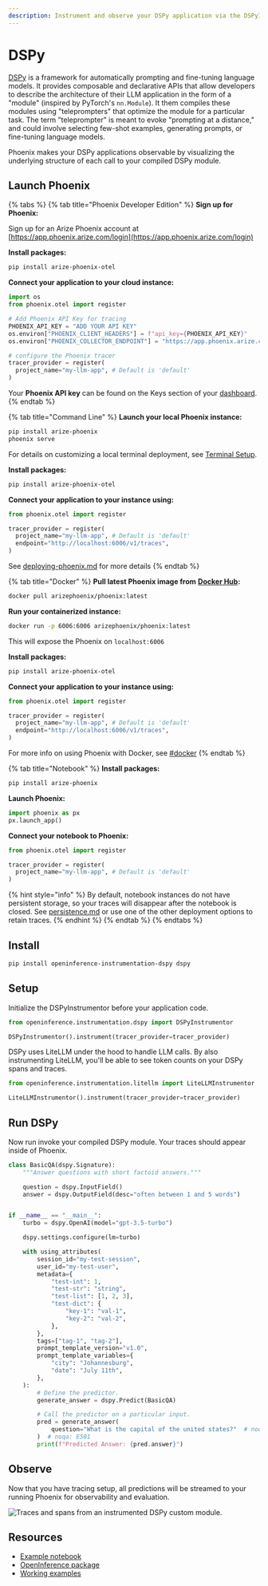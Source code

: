 ```yaml
---
description: Instrument and observe your DSPy application via the DSPyInstrumentor
---
```


# DSPy

[DSPy](https://github.com/stanfordnlp/dspy) is a framework for automatically prompting and fine-tuning language models. It provides composable and declarative APIs that allow developers to describe the architecture of their LLM application in the form of a "module" (inspired by PyTorch's `nn.Module`). It them compiles these modules using "teleprompters" that optimize the module for a particular task. The term "teleprompter" is meant to evoke "prompting at a distance," and could involve selecting few-shot examples, generating prompts, or fine-tuning language models.

Phoenix makes your DSPy applications observable by visualizing the underlying structure of each call to your compiled DSPy module.

## Launch Phoenix

{% tabs %}
{% tab title="Phoenix Developer Edition" %}
**Sign up for Phoenix:**

Sign up for an Arize Phoenix account at [https://app.phoenix.arize.com/login](https://app.phoenix.arize.com/login)

**Install packages:**

```bash
pip install arize-phoenix-otel
```

**Connect your application to your cloud instance:**

```python
import os
from phoenix.otel import register

# Add Phoenix API Key for tracing
PHOENIX_API_KEY = "ADD YOUR API KEY"
os.environ["PHOENIX_CLIENT_HEADERS"] = f"api_key={PHOENIX_API_KEY}"
os.environ["PHOENIX_COLLECTOR_ENDPOINT"] = "https://app.phoenix.arize.com"

# configure the Phoenix tracer
tracer_provider = register(
  project_name="my-llm-app", # Default is 'default'
) 
```

Your **Phoenix API key** can be found on the Keys section of your [dashboard](https://app.phoenix.arize.com).
{% endtab %}

{% tab title="Command Line" %}
**Launch your local Phoenix instance:**

```bash
pip install arize-phoenix
phoenix serve
```

For details on customizing a local terminal deployment, see [Terminal Setup](https://docs.arize.com/phoenix/setup/environments#terminal).

**Install packages:**

```bash
pip install arize-phoenix-otel
```

**Connect your application to your instance using:**

```python
from phoenix.otel import register

tracer_provider = register(
  project_name="my-llm-app", # Default is 'default'
  endpoint="http://localhost:6006/v1/traces",
)
```

See [deploying-phoenix.md](../../deployment/deploying-phoenix.md "mention") for more details
{% endtab %}

{% tab title="Docker" %}
**Pull latest Phoenix image from** [**Docker Hub**](https://hub.docker.com/r/arizephoenix/phoenix)**:**

```bash
docker pull arizephoenix/phoenix:latest
```

**Run your containerized instance:**

```bash
docker run -p 6006:6006 arizephoenix/phoenix:latest
```

This will expose the Phoenix on `localhost:6006`

**Install packages:**

```bash
pip install arize-phoenix-otel
```

**Connect your application to your instance using:**

```python
from phoenix.otel import register

tracer_provider = register(
  project_name="my-llm-app", # Default is 'default'
  endpoint="http://localhost:6006/v1/traces",
)
```

For more info on using Phoenix with Docker, see [#docker](dspy.md#docker "mention")
{% endtab %}

{% tab title="Notebook" %}
**Install packages:**

```bash
pip install arize-phoenix
```

**Launch Phoenix:**

```python
import phoenix as px
px.launch_app()
```

**Connect your notebook to Phoenix:**

```python
from phoenix.otel import register

tracer_provider = register(
  project_name="my-llm-app", # Default is 'default'
)
```

{% hint style="info" %}
By default, notebook instances do not have persistent storage, so your traces will disappear after the notebook is closed. See [persistence.md](../../deployment/persistence.md "mention") or use one of the other deployment options to retain traces.
{% endhint %}
{% endtab %}
{% endtabs %}

## Install

```bash
pip install openinference-instrumentation-dspy dspy
```

## Setup

Initialize the DSPyInstrumentor before your application code.

```python
from openinference.instrumentation.dspy import DSPyInstrumentor

DSPyInstrumentor().instrument(tracer_provider=tracer_provider)
```

DSPy uses LiteLLM under the hood to handle LLM calls. By also instrumenting LiteLLM, you'll be able to see token counts on your DSPy spans and traces.

```python
from openinference.instrumentation.litellm import LiteLLMInstrumentor

LiteLLMInstrumentor().instrument(tracer_provider=tracer_provider)
```

## Run DSPy

Now run invoke your compiled DSPy module. Your traces should appear inside of Phoenix.

```python
class BasicQA(dspy.Signature):
    """Answer questions with short factoid answers."""

    question = dspy.InputField()
    answer = dspy.OutputField(desc="often between 1 and 5 words")


if __name__ == "__main__":
    turbo = dspy.OpenAI(model="gpt-3.5-turbo")

    dspy.settings.configure(lm=turbo)

    with using_attributes(
        session_id="my-test-session",
        user_id="my-test-user",
        metadata={
            "test-int": 1,
            "test-str": "string",
            "test-list": [1, 2, 3],
            "test-dict": {
                "key-1": "val-1",
                "key-2": "val-2",
            },
        },
        tags=["tag-1", "tag-2"],
        prompt_template_version="v1.0",
        prompt_template_variables={
            "city": "Johannesburg",
            "date": "July 11th",
        },
    ):
        # Define the predictor.
        generate_answer = dspy.Predict(BasicQA)

        # Call the predictor on a particular input.
        pred = generate_answer(
            question="What is the capital of the united states?"  # noqa: E501
        )  # noqa: E501
        print(f"Predicted Answer: {pred.answer}")
```

## Observe

Now that you have tracing setup, all predictions will be streamed to your running Phoenix for observability and evaluation.

![Traces and spans from an instrumented DSPy custom module.](https://storage.googleapis.com/arize-phoenix-assets/assets/docs/notebooks/dspy-tracing-tutorial/dspy_spans_and_traces.gif)

## Resources

* [Example notebook](https://colab.research.google.com/github/Arize-ai/phoenix/blob/main/tutorials/tracing/dspy_tracing_tutorial.ipynb)
* [OpenInference package](https://github.com/Arize-ai/openinference/blob/main/python/instrumentation/openinference-instrumentation-dspy)
* [Working examples](https://github.com/Arize-ai/openinference/blob/main/python/examples/dspy-rag-fastapi)
